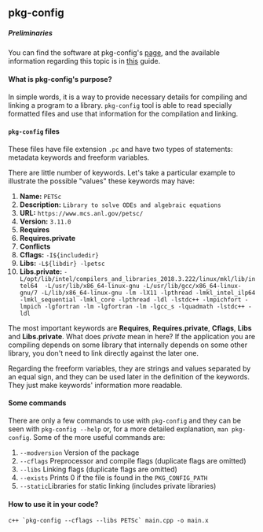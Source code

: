 ## pkg-config

##### Preliminaries
You can find the software at pkg-config's [page](https://www.freedesktop.org/wiki/Software/pkg-config/), and the available information regarding this topic is in [this](https://people.freedesktop.org/~dbn/pkg-config-guide.html) guide.

#### What is pkg-config's purpose?
In simple words, it is a way to provide necessary details for compiling and linking a program to a library. `pkg-config` tool is able to read specially formatted files and use that information for the compilation and linking. 

#### `pkg-config` files
These files have file extension `.pc` and have two types of statements: metadata keywords and freeform variables. 

There are little number of keywords. Let's take a particular example to illustrate the possible "values" these keywords may have:

 1. **Name:** `PETSc`
 2. **Description:** `Library to solve ODEs and algebraic equations`
 3. **URL:** `https://www.mcs.anl.gov/petsc/`
 4. **Version:** `3.11.0`
 5. **Requires**
 6. **Requires.private**
 7. **Conflicts**
 8. **Cflags:** `-I${includedir}`
 9. **Libs:** `-L${libdir} -lpetsc`
 10. **Libs.private:** `-L/opt/lib/intel/compilers_and_libraries_2018.3.222/linux/mkl/lib/intel64 
-L/usr/lib/x86_64-linux-gnu -L/usr/lib/gcc/x86_64-linux-gnu/7 -L/lib/x86_64-linux-gnu -lm -lX11 -lpthread -lmkl_intel_ilp64 -lmkl_sequential -lmkl_core -lpthread -ldl -lstdc++ -lmpichfort -lmpich -lgfortran -lm -lgfortran -lm -lgcc_s -lquadmath -lstdc++ -ldl`

The most important keywords are **Requires**, **Requires.private**, **Cflags**, **Libs** and **Libs.private**. What does *private* mean in here? If the application you are compiling depends on some library that internally depends on some other library, you don't need to link directly against the later one.

Regarding the freeform variables, they are strings and values separated by an equal sign, and they can be used later in the definition of the keywords. They just make keywords' information more readable.

#### Some commands
There are only a few commands to use with `pkg-config` and they can be seen with `pkg-config --help` or, for a more detailed explanation, `man pkg-config`. Some of the more useful commands are:
1. `--modversion` Version of the package
2. `--cflags` Preprocessor and compile flags (duplicate flags are omitted)
3. `--libs` Linking flags (duplicate flags are omitted)
4. `--exists` Prints 0 if the file is found in the `PKG_CONFIG_PATH`
5. `--static`Libraries for static linking (includes private libraries)

#### How to use it in your code?
```
c++ `pkg-config --cflags --libs PETSc` main.cpp -o main.x
```